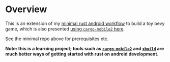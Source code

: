 # Overview 

This is an extension of my 
[minimal rust android workflow](https://github.com/jmetz/minimal-rust-android-workflow-without-java)
to build a toy bevy game, which is also presented [using `cargo-mobile2` 
here](https://github.com/jmetz/cargo-mobile2-bevy-example). 

See the minimal repo above for prerequisites etc.

**Note: this is a learning project; tools such as 
[`cargo-mobile2`](https://github.com/tauri-apps/cargo-mobile2) and 
[`xbuild`](https://github.com/rust-mobile/xbuild) 
are much better ways of getting started with rust on android development.**
